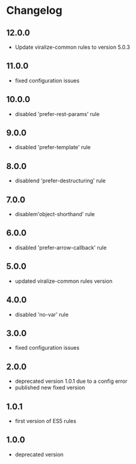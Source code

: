 # Changelog

## 12.0.0

- Update viralize-common rules to version 5.0.3

## 11.0.0

- fixed configuration issues

## 10.0.0

- disabled 'prefer-rest-params' rule

## 9.0.0

- disabled 'prefer-template' rule

## 8.0.0

- disablend 'prefer-destructuring' rule

## 7.0.0

- disablem'object-shorthand' rule

## 6.0.0

- disabled 'prefer-arrow-callback' rule

## 5.0.0

- updated viralize-common rules version

## 4.0.0

- disabled 'no-var' rule

## 3.0.0

- fixed configuration issues

## 2.0.0

- deprecated version 1.0.1 due to a config error
- published new fixed version

## 1.0.1

- first version of ES5 rules

## 1.0.0

- deprecated version
